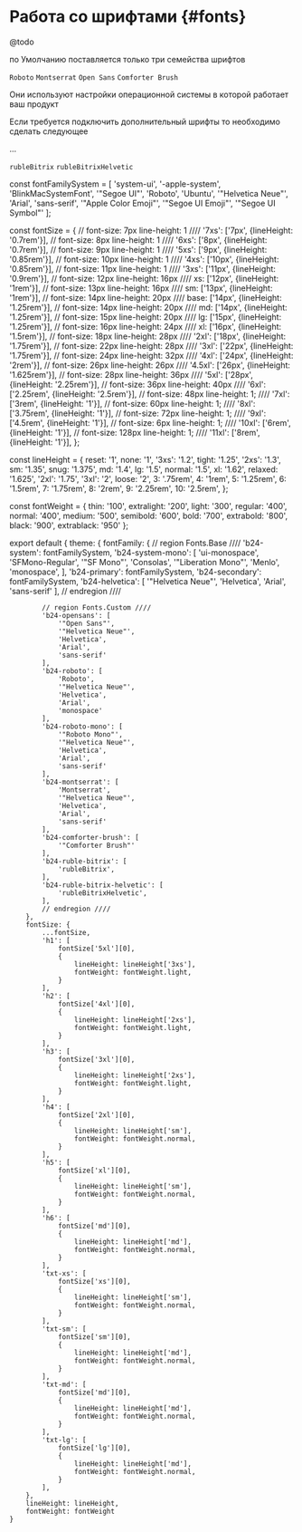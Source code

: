 # Работа со шрифтами {#fonts}

@todo

по Умолчанию поставляется только три семейства шрифтов

`Roboto`
`Montserrat`
`Open Sans`
`Comforter Brush`

Они используют настройки операционной системы в которой работает ваш продукт

Если требуется подключить дополнительный шрифты то необходимо сделать следующее

...

`rubleBitrix`
`rubleBitrixHelvetic`

const fontFamilySystem = [
'system-ui',
'-apple-system',
'BlinkMacSystemFont',
'"Segoe UI"',
'Roboto',
'Ubuntu',
'"Helvetica Neue"',
'Arial',
'sans-serif',
'"Apple Color Emoji"',
'"Segoe UI Emoji"',
'"Segoe UI Symbol"'
];

const fontSize = {
// font-size: 7px line-height: 1 ////
'7xs': ['7px', {lineHeight: '0.7rem'}],
// font-size: 8px line-height: 1 ////
'6xs': ['8px', {lineHeight: '0.7rem'}],
// font-size: 9px line-height: 1 ////
'5xs': ['9px', {lineHeight: '0.85rem'}],
// font-size: 10px line-height: 1 ////
'4xs': ['10px', {lineHeight: '0.85rem'}],
// font-size: 11px line-height: 1 ////
'3xs': ['11px', {lineHeight: '0.9rem'}],
// font-size: 12px line-height: 16px ////
xs: ['12px', {lineHeight: '1rem'}],
// font-size: 13px line-height: 16px ////
sm: ['13px', {lineHeight: '1rem'}],
// font-size: 14px line-height: 20px ////
base: ['14px', {lineHeight: '1.25rem'}],
// font-size: 14px line-height: 20px ////
md: ['14px', {lineHeight: '1.25rem'}],
// font-size: 15px line-height: 20px ////
lg: ['15px', {lineHeight: '1.25rem'}],
// font-size: 16px line-height: 24px ////
xl: ['16px', {lineHeight: '1.5rem'}],
// font-size: 18px line-height: 28px ////
'2xl': ['18px', {lineHeight: '1.75rem'}],
// font-size: 22px line-height: 28px ////
'3xl': ['22px', {lineHeight: '1.75rem'}],
// font-size: 24px line-height: 32px ////
'4xl': ['24px', {lineHeight: '2rem'}],
// font-size: 26px line-height: 26px ////
'4.5xl': ['26px', {lineHeight: '1.625rem'}],
// font-size: 28px line-height: 36px ////
'5xl': ['28px', {lineHeight: '2.25rem'}],
// font-size: 36px line-height: 40px ////
'6xl': ['2.25rem', {lineHeight: '2.5rem'}],
// font-size: 48px line-height: 1; ////
'7xl': ['3rem', {lineHeight: '1'}],
// font-size: 60px line-height: 1; ////
'8xl': ['3.75rem', {lineHeight: '1'}],
// font-size: 72px line-height: 1; ////
'9xl': ['4.5rem', {lineHeight: '1'}],
// font-size: 6px line-height: 1; ////
'10xl': ['6rem', {lineHeight: '1'}],
// font-size: 128px line-height: 1; ////
'11xl': ['8rem', {lineHeight: '1'}],
};

const lineHeight = {
reset: '1',
none: '1',
'3xs': '1.2',
tight: '1.25',
'2xs': '1.3',
sm: '1.35',
snug: '1.375',
md: '1.4',
lg: '1.5',
normal: '1.5',
xl: '1.62',
relaxed: '1.625',
'2xl': '1.75',
'3xl': '2',
loose: '2',
3: '.75rem',
4: '1rem',
5: '1.25rem',
6: '1.5rem',
7: '1.75rem',
8: '2rem',
9: '2.25rem',
10: '2.5rem',
};

const fontWeight = {
thin: '100',
extralight: '200',
light: '300',
regular: '400',
normal: '400',
medium: '500',
semibold: '600',
bold: '700',
extrabold: '800',
black: '900',
extrablack: '950'
};

export default {
theme: {
fontFamily: {
// region Fonts.Base ////
'b24-system': fontFamilySystem,
'b24-system-mono': [
'ui-monospace',
'SFMono-Regular',
'"SF Mono"',
'Consolas',
'"Liberation Mono"',
'Menlo',
'monospace',
],
'b24-primary': fontFamilySystem,
'b24-secondary': fontFamilySystem,
'b24-helvetica': [
'"Helvetica Neue"',
'Helvetica',
'Arial',
'sans-serif'
],
// endregion ////

			// region Fonts.Custom ////
			'b24-opensans': [
				'"Open Sans"',
				'"Helvetica Neue"',
				'Helvetica',
				'Arial',
				'sans-serif'
			],
			'b24-roboto': [
				'Roboto',
				'"Helvetica Neue"',
				'Helvetica',
				'Arial',
				'monospace'
			],
			'b24-roboto-mono': [
				'"Roboto Mono"',
				'"Helvetica Neue"',
				'Helvetica',
				'Arial',
				'sans-serif'
			],
			'b24-montserrat': [
				'Montserrat',
				'"Helvetica Neue"',
				'Helvetica',
				'Arial',
				'sans-serif'
			],
			'b24-comforter-brush': [
				'"Comforter Brush"'
			],
			'b24-ruble-bitrix': [
				'rubleBitrix',
			],
			'b24-ruble-bitrix-helvetic': [
				'rubleBitrixHelvetic',
			],
			// endregion ////
		},
		fontSize: {
			...fontSize,
			'h1': [
				fontSize['5xl'][0],
				{
					lineHeight: lineHeight['3xs'],
					fontWeight: fontWeight.light,
				}
			],
			'h2': [
				fontSize['4xl'][0],
				{
					lineHeight: lineHeight['2xs'],
					fontWeight: fontWeight.light,
				}
			],
			'h3': [
				fontSize['3xl'][0],
				{
					lineHeight: lineHeight['2xs'],
					fontWeight: fontWeight.light,
				}
			],
			'h4': [
				fontSize['2xl'][0],
				{
					lineHeight: lineHeight['sm'],
					fontWeight: fontWeight.normal,
				}
			],
			'h5': [
				fontSize['xl'][0],
				{
					lineHeight: lineHeight['sm'],
					fontWeight: fontWeight.normal,
				}
			],
			'h6': [
				fontSize['md'][0],
				{
					lineHeight: lineHeight['md'],
					fontWeight: fontWeight.normal,
				}
			],
			'txt-xs': [
				fontSize['xs'][0],
				{
					lineHeight: lineHeight['sm'],
					fontWeight: fontWeight.normal,
				}
			],
			'txt-sm': [
				fontSize['sm'][0],
				{
					lineHeight: lineHeight['md'],
					fontWeight: fontWeight.normal,
				}
			],
			'txt-md': [
				fontSize['md'][0],
				{
					lineHeight: lineHeight['md'],
					fontWeight: fontWeight.normal,
				}
			],
			'txt-lg': [
				fontSize['lg'][0],
				{
					lineHeight: lineHeight['md'],
					fontWeight: fontWeight.normal,
				}
			],
		},
		lineHeight: lineHeight,
		fontWeight: fontWeight
	}